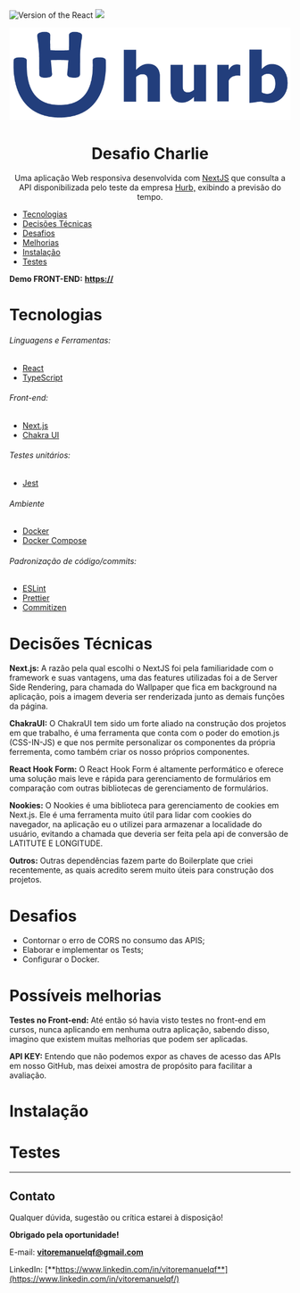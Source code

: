 <div>
  <img src="https://img.shields.io/static/v1?label=NextJS&message=13.1.6&color=#009CA3%3CCOLOR%3E&style=plastic%3CSTYLE%3E&logo=react%3CLOGO%3E" alt="Version of the React" />

  <img src="https://img.shields.io/static/v1?label=Progress&message=99%&color=#009CA3%3CCOLOR%3E&style=plastic%3CSTYLE%3E&logo=react%3CLOGO%3E" />
</div>

![Logo do Markdown](/public/images/png/logo-hurb.png)

<h1 align="center">Desafio Charlie</h1>

<p align="center">
  Uma aplicação Web responsiva desenvolvida com <a href="https://nextjs.org/">NextJS</a> que consulta a API disponibilizada pelo teste da empresa <a href="https://github.com/hurbcom">Hurb,</a> exibindo a previsão do tempo.
</p>

- [Tecnologias](#Tecnologias)
- [Decisões Técnicas](#decisões-técnicas)
- [Desafios](#Desafios)
- [Melhorias](#possíveis-melhorias)
- [Instalação](#Instalação)
- [Testes](#Testes)

**Demo FRONT-END:** [**https://**](https://)

# Tecnologias

###### Linguagens e Ferramentas:

- [React](https://react.dev/)
- [TypeScript](https://www.typescriptlang.org/)

###### Front-end:
- [Next.js](https://nextjs.org/)
- [Chakra UI](https://chakra-ui.com/)

###### Testes unitários:

- [Jest](https://jestjs.io/)

###### Ambiente

- [Docker](https://docs.docker.com/)
- [Docker Compose](https://docs.docker.com/compose/)

###### Padronização de código/commits:

- [ESLint](https://eslint.org/)
- [Prettier](https://prettier.io/)
- [Commitizen](https://github.com/commitizen/cz-cli)

# Decisões Técnicas

**Next.js:**
A razão pela qual escolhi o NextJS foi pela familiaridade com o framework e suas vantagens, uma das features utilizadas foi a de Server Side Rendering, para chamada do Wallpaper que fica em background na aplicação, pois a imagem deveria ser renderizada junto as demais funções da página.

**ChakraUI:**
O ChakraUI tem sido um forte aliado na construção dos projetos em que trabalho, é uma ferramenta que conta com o poder do emotion.js (CSS-IN-JS) e que nos permite personalizar os componentes da própria ferrementa, como também criar os nosso próprios componentes.

**React Hook Form:**
O React Hook Form é altamente performático e oferece uma solução mais leve e rápida para gerenciamento de formulários em comparação com outras bibliotecas de gerenciamento de formulários.

**Nookies:**
O Nookies é uma biblioteca para gerenciamento de cookies em Next.js. Ele é uma ferramenta muito útil para lidar com cookies do navegador, na aplicação eu o utilizei para armazenar a localidade do usuário, evitando a chamada que deveria ser feita pela api de conversão de LATITUTE E LONGITUDE.

**Outros:**
Outras dependências fazem parte do Boilerplate que criei recentemente, as quais acredito serem muito úteis para construção dos projetos.

# Desafios

- Contornar o erro de CORS no consumo das APIS;
- Elaborar e implementar os Tests;
- Configurar o Docker.

# Possíveis melhorias

**Testes no Front-end:**
Até então só havia visto testes no front-end em cursos, nunca aplicando em nenhuma outra aplicação, sabendo disso, imagino que existem muitas melhorias que podem ser aplicadas.

**API KEY:**
Entendo que não podemos expor as chaves de acesso das APIs em nosso GitHub, mas deixei amostra de propósito para facilitar a avaliação.

# Instalação

# Testes

---

## Contato

Qualquer dúvida, sugestão ou crítica estarei à disposição!

**Obrigado pela oportunidade!**

E-mail: **vitoremanuelqf@gmail.com**

LinkedIn: [**https://www.linkedin.com/in/vitoremanuelqf**](https://www.linkedin.com/in/vitoremanuelqf/)